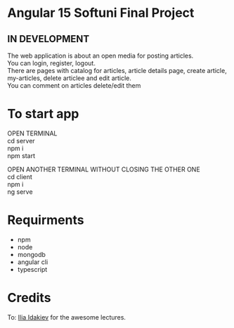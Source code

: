 # Angular 15 Softuni Final Project
## IN DEVELOPMENT
<p>
The web application is about an open media for posting articles. <br />
You can login, register, logout. <br />
There are pages with catalog for articles, article details page, create article, my-articles, delete articlee and edit article.<br />
You can comment on articles delete/edit them <br />

# To start app
OPEN TERMINAL <br />
    cd server <br />
    npm i <br />
    npm start <br />

OPEN ANOTHER TERMINAL WITHOUT CLOSING THE OTHER ONE <br />
    cd client <br />
    npm i <br />
    ng serve <br />

# Requirments
* npm
* node
* mongodb
* angular cli
* typescript

# Credits
To: [Ilia Idakiev](https://github.com/IliaIdakiev) for the awesome lectures.